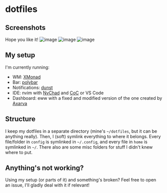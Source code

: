# dotfiles

## Screenshots
Hope you like it!
![image](https://user-images.githubusercontent.com/41871589/169797868-f8c4c0ef-6d61-4b42-bd2b-69c5186bd057.png)
![image](https://user-images.githubusercontent.com/41871589/169685831-d8bcdd11-70df-4d9e-b0f0-08d54d6f1861.png)
![image](https://user-images.githubusercontent.com/41871589/169686036-f47d412c-4511-4a95-a26a-26eaecb43ec0.png)

## My setup

I'm currently running:
- WM: [XMonad](https://xmonad.org/)
- Bar: [polybar](https://github.com/polybar/polybar)
- Notifications: [dunst](https://github.com/dunst-project/dunst)
- IDE: nvim with [NvChad](https://nvchad.github.io/) and [CoC](https://github.com/neoclide/coc.nvim) or VS Code
- Dashboard: eww with a fixed and modified version of the one created by [Axarva](https://github.com/Axarva/dotfiles-2.0)

## Structure
I keep my dotfiles in a separate directory (mine's `~/dotfiles`, but it can be anything really). 
Then, I (soft) symlink everything to where it belongs. Every file/folder in `config` is symlinked in `~/.config`, and every file in `home` is symlinked in `~/`.
There also are some misc folders for stuff I didn't knew where to put.

## Anything's not working?
Using my setup (or parts of it) and something's broken? Feel free to open an issue, I'll gladly deal with it if relevant!
